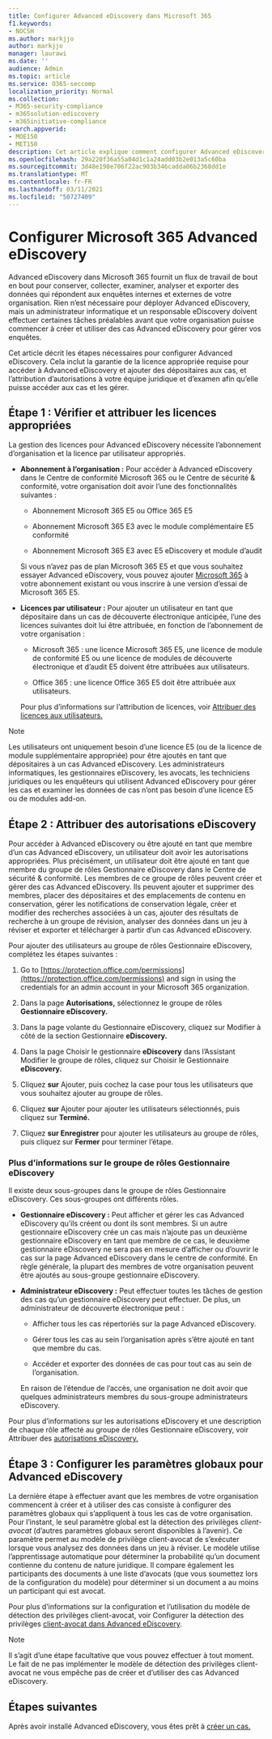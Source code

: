 ```yaml
---
title: Configurer Advanced eDiscovery dans Microsoft 365
f1.keywords:
- NOCSH
ms.author: markjjo
author: markjjo
manager: laurawi
ms.date: ''
audience: Admin
ms.topic: article
ms.service: O365-seccomp
localization_priority: Normal
ms.collection:
- M365-security-compliance
- m365solution-ediscovery
- m365initiative-compliance
search.appverid:
- MOE150
- MET150
description: Cet article explique comment configurer Advanced eDiscovery pour commencer à créer et gérer des cas. Il décrit également les abonnements et les licences Microsoft requis. Après quelques étapes rapides, l’outil Advanced eDiscovery est prêt à être utilisé.
ms.openlocfilehash: 29a220f36a55a04d1c1a24add03b2e013a5c60ba
ms.sourcegitcommit: 3d48e198e706f22ac903b346cadda06b2368dd1e
ms.translationtype: MT
ms.contentlocale: fr-FR
ms.lasthandoff: 03/11/2021
ms.locfileid: "50727409"
---
```

# <a name="set-up-microsoft-365-advanced-ediscovery"></a>Configurer Microsoft 365 Advanced eDiscovery

Advanced eDiscovery dans Microsoft 365 fournit un flux de travail de bout en bout pour conserver, collecter, examiner, analyser et exporter des données qui répondent aux enquêtes internes et externes de votre organisation. [](overview-ediscovery-20.md#advanced-ediscovery-workflow) Rien n’est nécessaire pour déployer Advanced eDiscovery, mais un administrateur informatique et un responsable eDiscovery doivent effectuer certaines tâches préalables avant que votre organisation puisse commencer à créer et utiliser des cas Advanced eDiscovery pour gérer vos enquêtes.

Cet article décrit les étapes nécessaires pour configurer Advanced eDiscovery. Cela inclut la garantie de la licence appropriée requise pour accéder à Advanced eDiscovery et ajouter des dépositaires aux cas, et l’attribution d’autorisations à votre équipe juridique et d’examen afin qu’elle puisse accéder aux cas et les gérer.

## <a name="step-1-verify-and-assign-appropriate-licenses"></a>Étape 1 : Vérifier et attribuer les licences appropriées

La gestion des licences pour Advanced eDiscovery nécessite l’abonnement d’organisation et la licence par utilisateur appropriés.

- **Abonnement à l’organisation :** Pour accéder à Advanced eDiscovery dans le Centre de conformité Microsoft 365 ou le Centre de sécurité & conformité, votre organisation doit avoir l’une des fonctionnalités suivantes :

  - Abonnement Microsoft 365 E5 ou Office 365 E5
  
  - Abonnement Microsoft 365 E3 avec le module complémentaire E5 conformité

  - Abonnement Microsoft 365 E3 avec E5 eDiscovery et module d’audit

  Si vous n’avez pas de plan Microsoft 365 E5 et que vous souhaitez essayer Advanced eDiscovery, vous pouvez ajouter [Microsoft 365](https://docs.microsoft.com/office365/admin/try-or-buy-microsoft-365) à votre abonnement existant ou vous inscrire à une version d’essai de Microsoft 365 E5. [](https://www.microsoft.com/microsoft-365/enterprise)

- **Licences par utilisateur :** Pour ajouter un utilisateur en tant que dépositaire dans un cas de découverte électronique anticipée, l’une des licences suivantes doit lui être attribuée, en fonction de l’abonnement de votre organisation :

  - Microsoft 365 : une licence Microsoft 365 E5, une licence de module de conformité E5 ou une licence de modules de découverte électronique et d’audit E5 doivent être attribuées aux utilisateurs.

  - Office 365 : une licence Office 365 E5 doit être attribuée aux utilisateurs.

   Pour plus d’informations sur l’attribution de licences, voir [Attribuer des licences aux utilisateurs.](https://docs.microsoft.com/microsoft-365/admin/manage/assign-licenses-to-users)

> [!NOTE]
> Les utilisateurs ont uniquement besoin d’une licence E5 (ou de la licence de module supplémentaire appropriée) pour être ajoutés en tant que dépositaires à un cas Advanced eDiscovery. Les administrateurs informatiques, les gestionnaires eDiscovery, les avocats, les techniciens juridiques ou les enquêteurs qui utilisent Advanced eDiscovery pour gérer les cas et examiner les données de cas n’ont pas besoin d’une licence E5 ou de modules add-on.

## <a name="step-2-assign-ediscovery-permissions"></a>Étape 2 : Attribuer des autorisations eDiscovery

Pour accéder à Advanced eDiscovery ou être ajouté en tant que membre d’un cas Advanced eDiscovery, un utilisateur doit avoir les autorisations appropriées. Plus précisément, un utilisateur doit être ajouté en tant que membre du groupe de rôles Gestionnaire eDiscovery dans le Centre de sécurité & conformité. Les membres de ce groupe de rôles peuvent créer et gérer des cas Advanced eDiscovery. Ils peuvent ajouter et supprimer des membres, placer des dépositaires et des emplacements de contenu en conservation, gérer les notifications de conservation légale, créer et modifier des recherches associées à un cas, ajouter des résultats de recherche à un groupe de révision, analyser des données dans un jeu à réviser et exporter et télécharger à partir d’un cas Advanced eDiscovery.

Pour ajouter des utilisateurs au groupe de rôles Gestionnaire eDiscovery, complétez les étapes suivantes :

1. Go to [https://protection.office.com/permissions](https://protection.office.com/permissions) and sign in using the credentials for an admin account in your Microsoft 365 organization.

2. Dans la page **Autorisations,** sélectionnez le groupe de rôles **Gestionnaire eDiscovery.**

3. Dans la page volante du Gestionnaire  eDiscovery, cliquez sur Modifier à côté de la section Gestionnaire **eDiscovery.**

4. Dans la page Choisir le gestionnaire **eDiscovery** dans l’Assistant Modifier le groupe de rôles, cliquez sur Choisir le Gestionnaire **eDiscovery.**

5. Cliquez **sur** Ajouter, puis cochez la case pour tous les utilisateurs que vous souhaitez ajouter au groupe de rôles.

6. Cliquez **sur** Ajouter pour ajouter les utilisateurs sélectionnés, puis cliquez sur **Terminé.**

7. Cliquez **sur Enregistrer** pour ajouter les utilisateurs au groupe de rôles, puis cliquez sur **Fermer** pour terminer l’étape.

### <a name="more-information-about-the-ediscovery-manager-role-group"></a>Plus d’informations sur le groupe de rôles Gestionnaire eDiscovery

Il existe deux sous-groupes dans le groupe de rôles Gestionnaire eDiscovery. Ces sous-groupes ont différents rôles.

- **Gestionnaire eDiscovery :** Peut afficher et gérer les cas Advanced eDiscovery qu’ils créent ou dont ils sont membres. Si un autre gestionnaire eDiscovery crée un cas mais n’ajoute pas un deuxième gestionnaire eDiscovery en tant que membre de ce cas, le deuxième gestionnaire eDiscovery ne sera pas en mesure d’afficher ou d’ouvrir le cas sur la page Advanced eDiscovery dans le centre de conformité. En règle générale, la plupart des membres de votre organisation peuvent être ajoutés au sous-groupe gestionnaire eDiscovery.

- **Administrateur eDiscovery :** Peut effectuer toutes les tâches de gestion des cas qu’un gestionnaire eDiscovery peut effectuer. De plus, un administrateur de découverte électronique peut :

  - Afficher tous les cas répertoriés sur la page Advanced eDiscovery.
  
  - Gérer tous les cas au sein l’organisation après s’être ajouté en tant que membre du cas.

  - Accéder et exporter des données de cas pour tout cas au sein de l’organisation.

  En raison de l’étendue de l’accès, une organisation ne doit avoir que quelques administrateurs membres du sous-groupe administrateurs eDiscovery.

Pour plus d’informations sur les autorisations eDiscovery et une description de chaque rôle affecté au groupe de rôles Gestionnaire eDiscovery, voir Attribuer des [autorisations eDiscovery.](assign-ediscovery-permissions.md)

## <a name="step-3-configure-global-settings-for-advanced-ediscovery"></a>Étape 3 : Configurer les paramètres globaux pour Advanced eDiscovery

La dernière étape à effectuer avant que les membres de votre organisation commencent à créer et à utiliser des cas consiste à configurer des paramètres globaux qui s’appliquent à tous les cas de votre organisation. Pour l’instant, le seul paramètre global est la détection des privilèges *client-avocat* (d’autres paramètres globaux seront disponibles à l’avenir). Ce paramètre permet au modèle de privilège client-avocat de s’exécuter lorsque vous analysez des données dans un jeu à réviser. Le modèle utilise l’apprentissage automatique pour déterminer la probabilité qu’un document contienne du contenu de nature juridique. Il compare également les participants des documents à une liste d’avocats (que vous soumettez lors de la configuration du modèle) pour déterminer si un document a au moins un participant qui est avocat.

Pour plus d’informations sur la configuration et l’utilisation du modèle de détection des privilèges client-avocat, voir Configurer la détection des privilèges [client-avocat dans Advanced eDiscovery](attorney-privilege-detection.md).

> [!NOTE]
> Il s’agit d’une étape facultative que vous pouvez effectuer à tout moment. Le fait de ne pas implémenter le modèle de détection des privilèges client-avocat ne vous empêche pas de créer et d’utiliser des cas Advanced eDiscovery.

## <a name="next-steps"></a>Étapes suivantes

Après avoir installé Advanced eDiscovery, vous êtes prêt à [créer un cas.](create-and-manage-advanced-ediscoveryv2-case.md)
